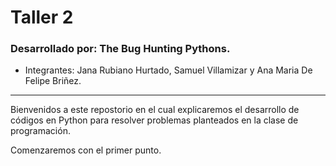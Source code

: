# Taller 2
### __Desarrollado por: The Bug Hunting Pythons.__
* Integrantes: Jana Rubiano Hurtado, Samuel Villamizar y Ana Maria De Felipe Briñez. 
---

Bienvenidos a este repostorio en el cual explicaremos el desarrollo de códigos en Python para resolver problemas planteados en la clase de programación. 

Comenzaremos con el primer punto. 
